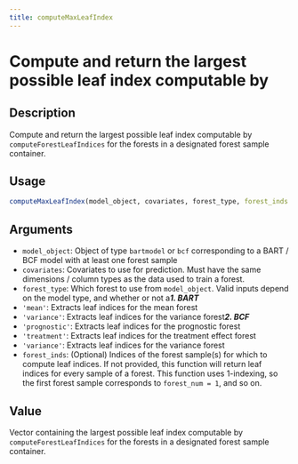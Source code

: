 ```yaml
---
title: computeMaxLeafIndex
---
```


# Compute and return the largest possible leaf index computable by

## Description

Compute and return the largest possible leaf index computable by `computeForestLeafIndices` for the forests in a designated forest sample container.

## Usage

```r
computeMaxLeafIndex(model_object, covariates, forest_type, forest_inds = NULL)
```

## Arguments

* `model_object`: Object of type `bartmodel` or `bcf` corresponding to a BART / BCF model with at least one forest sample
* `covariates`: Covariates to use for prediction. Must have the same dimensions / column types as the data used to train a forest.
* `forest_type`: Which forest to use from `model_object`.
Valid inputs depend on the model type, and whether or not a***1. BART***
* `'mean'`: Extracts leaf indices for the mean forest
* `'variance'`: Extracts leaf indices for the variance forest***2. BCF***
* `'prognostic'`: Extracts leaf indices for the prognostic forest
* `'treatment'`: Extracts leaf indices for the treatment effect forest
* `'variance'`: Extracts leaf indices for the variance forest
* `forest_inds`: (Optional) Indices of the forest sample(s) for which to compute leaf indices. If not provided,
this function will return leaf indices for every sample of a forest.
This function uses 1-indexing, so the first forest sample corresponds to `forest_num = 1`, and so on.

## Value

Vector containing the largest possible leaf index computable by `computeForestLeafIndices` for the forests in a designated forest sample container.

